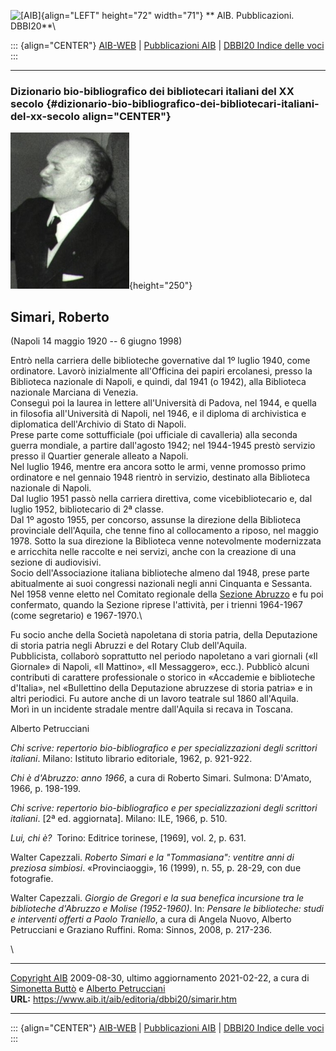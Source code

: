 ![\[AIB\]](/aib/wi/aibv72.gif){align="LEFT" height="72" width="71"}
** AIB. Pubblicazioni. DBBI20**\

::: {align="CENTER"}
[AIB-WEB](/) \| [Pubblicazioni AIB](/pubblicazioni/) \| [DBBI20 Indice
delle voci](dbbi20.htm)
:::

------------------------------------------------------------------------

### Dizionario bio-bibliografico dei bibliotecari italiani del XX secolo {#dizionario-bio-bibliografico-dei-bibliotecari-italiani-del-xx-secolo align="CENTER"}

![\[Ritratto\]](simarir.jpg){height="250"}

## Simari, Roberto

(Napoli 14 maggio 1920 -- 6 giugno 1998)

Entrò nella carriera delle biblioteche governative dal 1º luglio 1940,
come ordinatore. Lavorò inizialmente all\'Officina dei papiri
ercolanesi, presso la Biblioteca nazionale di Napoli, e quindi, dal 1941
(o 1942), alla Biblioteca nazionale Marciana di Venezia.\
Conseguì poi la laurea in lettere all\'Università di Padova, nel 1944, e
quella in filosofia all\'Università di Napoli, nel 1946, e il diploma di
archivistica e diplomatica dell\'Archivio di Stato di Napoli.\
Prese parte come sottufficiale (poi ufficiale di cavalleria) alla
seconda guerra mondiale, a partire dall\'agosto 1942; nel 1944-1945
prestò servizio presso il Quartier generale alleato a Napoli.\
Nel luglio 1946, mentre era ancora sotto le armi, venne promosso primo
ordinatore e nel gennaio 1948 rientrò in servizio, destinato alla
Biblioteca nazionale di Napoli.\
Dal luglio 1951 passò nella carriera direttiva, come vicebibliotecario
e, dal luglio 1952, bibliotecario di 2ª classe.\
Dal 1º agosto 1955, per concorso, assunse la direzione della Biblioteca
provinciale dell\'Aquila, che tenne fino al collocamento a riposo, nel
maggio 1978. Sotto la sua direzione la Biblioteca venne notevolmente
modernizzata e arricchita nelle raccolte e nei servizi, anche con la
creazione di una sezione di audiovisivi.\
Socio dell\'Associazione italiana biblioteche almeno dal 1948, prese
parte abitualmente ai suoi congressi nazionali negli anni Cinquanta e
Sessanta. Nel 1958 venne eletto nel Comitato regionale della [Sezione
Abruzzo](/aib/stor/sezioni/abr.htm) e fu poi confermato, quando la
Sezione riprese l\'attività, per i trienni 1964-1967 (come segretario) e
1967-1970.\

Fu socio anche della Società napoletana di storia patria, della
Deputazione di storia patria negli Abruzzi e del Rotary Club
dell\'Aquila.\
Pubblicista, collaborò soprattutto nel periodo napoletano a vari
giornali («Il Giornale» di Napoli, «Il Mattino», «Il Messaggero», ecc.).
Pubblicò alcuni contributi di carattere professionale o storico in
«Accademie e biblioteche d\'Italia», nel «Bullettino della Deputazione
abruzzese di storia patria» e in altri periodici. Fu autore anche di un
lavoro teatrale sul 1860 all\'Aquila.\
Morì in un incidente stradale mentre dall\'Aquila si recava in Toscana.

Alberto Petrucciani

*Chi scrive: repertorio bio-bibliografico e per specializzazioni degli
scrittori italiani*. Milano: Istituto librario editoriale, 1962, p.
921-922.

*Chi è d\'Abruzzo: anno 1966*, a cura di Roberto Simari. Sulmona:
D\'Amato, 1966, p. 198-199.

*Chi scrive: repertorio bio-bibliografico e per specializzazioni degli
scrittori italiani*. \[2ª ed. aggiornata\]. Milano: ILE, 1966, p. 510.

*Lui, chi è?*  Torino: Editrice torinese, \[1969\], vol. 2, p. 631.

Walter Capezzali. *Roberto Simari e la \"Tommasiana\": ventitre anni di
preziosa simbiosi*. «Provinciaoggi», 16 (1999), n. 55, p. 28-29, con due
fotografie.

Walter Capezzali. *Giorgio de Gregori e la sua benefica incursione tra
le biblioteche d\'Abruzzo e Molise (1952-1960)*. In: *Pensare le
biblioteche: studi e interventi offerti a Paolo Traniello*, a cura di
Angela Nuovo, Alberto Petrucciani e Graziano Ruffini. Roma: Sinnos,
2008, p. 217-236.

\

------------------------------------------------------------------------

[Copyright AIB](/su-questo-sito/dichiarazione-di-copyright-aib-web/)
2009-08-30, ultimo aggiornamento 2021-02-22, a cura di [Simonetta
Buttò](/aib/redazione3.htm) e [Alberto
Petrucciani](/su-questo-sito/redazione-aib-web/)\
**URL:** https://www.aib.it/aib/editoria/dbbi20/simarir.htm

------------------------------------------------------------------------

::: {align="CENTER"}
[AIB-WEB](/) \| [Pubblicazioni AIB](/pubblicazioni/) \| [DBBI20 Indice
delle voci](dbbi20.htm)
:::
